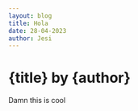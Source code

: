 ```yaml
---
layout: blog
title: Hola
date: 28-04-2023
author: Jesi
---
```


<script>
  import Test from '$lib/Components/Test.svelte'
</script>

# {title} by {author}

Damn this is cool

<Test />
